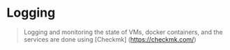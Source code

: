 # Logging 

> Logging and monitoring the state of VMs, docker containers, and the services are done using [Checkmk] (https://checkmk.com/)



